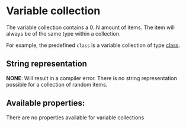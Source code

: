 ﻿# Variable collection

The variable collection contains a 0..N amount of items. The item will always be of the same type within a collection.

For example, the predefined `class` is a variable collection of type [class](./class.md).

## String representation
**NONE**: Will result in a compiler error. There is no string representation possible for a collection of random items.

## Available properties:
There are no properties available for variable collections